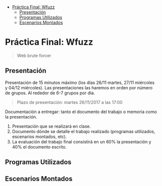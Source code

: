 
- [Práctica Final: Wfuzz](#pr%c3%a1ctica-final-wfuzz)
  - [Presentación](#presentaci%c3%b3n)
  - [Programas Utilizados](#programas-utilizados)
  - [Escenarios Montados](#escenarios-montados)

# Práctica Final: Wfuzz

> Web brute forcer

## Presentación
Presentación de 15 minutos máximo (los días 26/11 martes, 27/11 miércoles y 04/12 miércoles). Las presentaciones las haremos en orden por número de grupos. Al rededor de 6-7 grupos por día. 

> Plazo de presentación: martes 26/11/2017 a las 17:00

Documentación a entregar: tanto el documento del trabajo o memoria como la presentación.

1. Presentación que se realizará en clase.
2. Documento dónde se detalle el trabajo realizado (programas utilizados, escenarios montados, etc).
3. La evaluación del trabajo final consistirá en un 60% la presentación y 40% el documento escrito.

## Programas Utilizados


## Escenarios Montados
